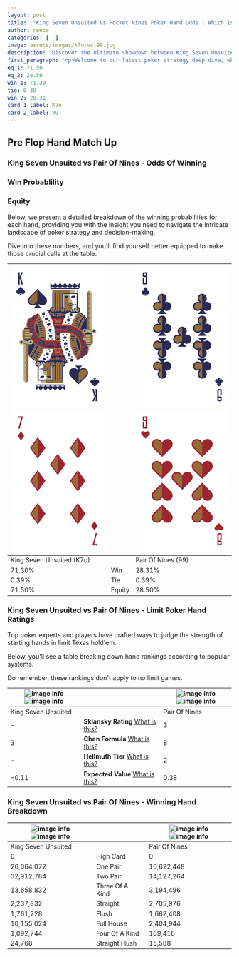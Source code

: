 ```yaml
---
layout: post
title:  "King Seven Unsuited Vs Pocket Nines Poker Hand Odds | Which Is The Better Hand In Poker? A Complete Guide"
author: reece
categories: [  ]
image: assets/images/k7o-vs-99.jpg
description: "Discover the ultimate showdown between King Seven Unsuited and Pair Of Nines in poker! Uncover the odds, strategies, and scenarios where one hand triumphs over the other. Get ready to up your poker game with this thrilling analysis."
first_paragraph: "<p>Welcome to our latest poker strategy deep dive, where we're pitting two distinct hands against each other in a high-stakes showdown: King Seven Unsuited vs Pair Of Nines.</p><p>In the dynamic world of poker, every decision counts, and knowing which hand holds the upper hand is key to your success at the table.</p><p>In this article, we'll dissect these two hands, explore the scenarios where one dominates the other, and equip you with the knowledge to make strategic choices that can tip the odds in your favor.</p><p>Get ready to unravel the intriguing dynamics of these poker hands and elevate your game to new heights.</p>"
eq_1: 71.50
eq_2: 28.50
win_1: 71.30
tie: 0.39
win_2: 28.31
card_1_label: K7o
card_2_label: 99
---
```




[comment]: # (sp0)

## Pre Flop Hand Match Up

<div class="table hand-ratings" markdown="1"> 



### King Seven Unsuited vs Pair Of Nines - Odds Of Winning


  
<div class="row graphs"> 
<div class="col-lg-6">
    <h3>Win Probablility</h3>
    <canvas id="WinChart"></canvas>
</div>
<div class="col-lg-6">
    <h3>Equity</h3>
    <canvas id="EquityChart"></canvas>
</div>
</div>

  Below, we present a detailed breakdown of the winning probabilities for each hand, providing you with the insight you need to navigate the intricate landscape of poker strategy and decision-making. 

Dive into these numbers, and you'll find yourself better equipped to make those crucial calls at the table.


    
| ![image info](assets/images/hand1/k.png) ![image info](assets/images/hand1/7o.png) |  | ![image info](assets/images/hand2/9.png) ![image info](assets/images/hand2/9o.png) |
| -------- | -------- | -------- |
| King Seven Unsuited (K7o) |  | Pair Of Nines (99) |
| 71.30% | Win | 28.31% |
| 0.39% | Tie | 0.39% |
| 71.50% | Equity | 28.50% |




[comment]: # (sp1)



### King Seven Unsuited vs Pair Of Nines - Limit Poker Hand Ratings

Top poker experts and players have crafted ways to judge the strength of starting hands in limit Texas hold'em. 

Below, you'll see a table breaking down hand rankings according to popular systems. 

Do remember, these rankings don't apply to no limit games.


    
| ![image info](https://www.riverpairs.com/assets/images/hand1/k.png) ![image info](https://www.riverpairs.com/assets/images/hand1/7o.png) |  | ![image info](https://www.riverpairs.com/assets/images/hand2/9.png) ![image info](https://www.riverpairs.com/assets/images/hand2/9o.png) |
| -------- | -------- | -------- |
| King Seven Unsuited |  | Pair Of Nines |
| - | **Sklansky Rating** [What is this?](/sklansky-rating-explained) | 3 |
| 3 | **Chen Formula** [What is this?](/chen-formula-explained) | 8 |
| - | **Hellmuth Tier** [What is this?](/Hellmuth-tier-explained) | 2 |
| -0.11 | **Expected Value** [What is this?](/expected-value-explained) | 0.38 |




[comment]: # (sp2)



### King Seven Unsuited vs Pair Of Nines - Winning Hand Breakdown


    
| ![image info](https://www.riverpairs.com/assets/images/hand1/k.png) ![image info](https://www.riverpairs.com/assets/images/hand1/7o.png) |  | ![image info](https://www.riverpairs.com/assets/images/hand2/9.png) ![image info](https://www.riverpairs.com/assets/images/hand2/9o.png) |
| -------- | -------- | -------- |
| King Seven Unsuited |  | Pair Of Nines |
| 0 | High Card | 0 |
| 26,064,072 | One Pair | 10,622,448 |
| 32,912,784 | Two Pair | 14,127,264 |
| 13,658,832 | Three Of A Kind | 3,194,496 |
| 2,237,832 | Straight | 2,705,976 |
| 1,761,228 | Flush | 1,662,408 |
| 10,155,024 | Full House | 2,404,944 |
| 1,092,744 | Four Of A Kind | 169,416 |
| 24,768 | Straight Flush | 15,588 |




[comment]: # (sp3)



</div>

[comment]: # (sp4)



[comment]: # (sp5)

